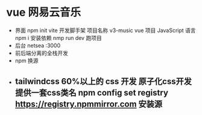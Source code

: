# vue 网易云音乐

- 界面 
    npm init vite 开发脚手架
    项目名称 v3-music
    vue 项目
    JavaScript 语言
    npm i 安装依赖
    nmp run dev 跑项目
- 后台
    netsea
    :3000
- 前后端分离的全栈开发
- npm 换源
- tailwindcss 60%以上的 css 开发 原子化css开发 提供一套css类名
npm config set registry https://registry.npmmirror.com 安装源
    - 